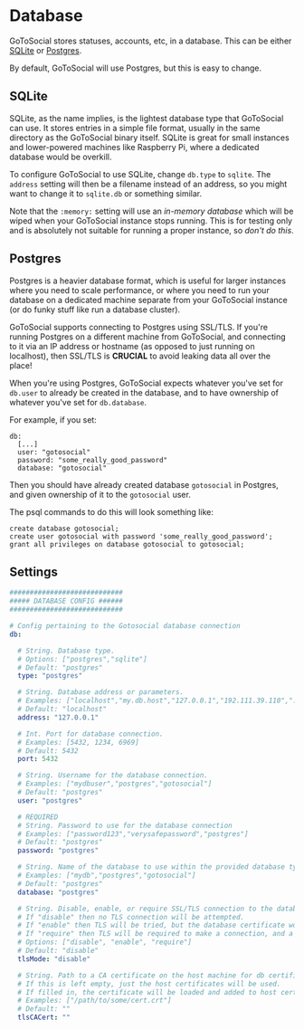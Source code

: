 # Database

GoToSocial stores statuses, accounts, etc, in a database. This can be either [SQLite](https://sqlite.org/index.html) or [Postgres](https://www.postgresql.org/).

By default, GoToSocial will use Postgres, but this is easy to change.

## SQLite

SQLite, as the name implies, is the lightest database type that GoToSocial can use. It stores entries in a simple file format, usually in the same directory as the GoToSocial binary itself. SQLite is great for small instances and lower-powered machines like Raspberry Pi, where a dedicated database would be overkill.

To configure GoToSocial to use SQLite, change `db.type` to `sqlite`. The `address` setting will then be a filename instead of an address, so you might want to change it to `sqlite.db` or something similar.

Note that the `:memory:` setting will use an *in-memory database* which will be wiped when your GoToSocial instance stops running. This is for testing only and is absolutely not suitable for running a proper instance, so *don't do this*.

## Postgres

Postgres is a heavier database format, which is useful for larger instances where you need to scale performance, or where you need to run your database on a dedicated machine separate from your GoToSocial instance (or do funky stuff like run a database cluster).

GoToSocial supports connecting to Postgres using SSL/TLS. If you're running Postgres on a different machine from GoToSocial, and connecting to it via an IP address or hostname (as opposed to just running on localhost), then SSL/TLS is **CRUCIAL** to avoid leaking data all over the place!

When you're using Postgres, GoToSocial expects whatever you've set for `db.user` to already be created in the database, and to have ownership of whatever you've set for `db.database`.

For example, if you set:

```text
db:
  [...]
  user: "gotosocial"
  password: "some_really_good_password"
  database: "gotosocial"  
```

Then you should have already created database `gotosocial` in Postgres, and given ownership of it to the `gotosocial` user.

The psql commands to do this will look something like:

```psql
create database gotosocial;
create user gotosocial with password 'some_really_good_password';
grant all privileges on database gotosocial to gotosocial;
```

## Settings

```yaml
############################
##### DATABASE CONFIG ######
############################

# Config pertaining to the Gotosocial database connection
db:

  # String. Database type.
  # Options: ["postgres","sqlite"]
  # Default: "postgres"
  type: "postgres"

  # String. Database address or parameters.
  # Examples: ["localhost","my.db.host","127.0.0.1","192.111.39.110",":memory:"]
  # Default: "localhost"
  address: "127.0.0.1"

  # Int. Port for database connection.
  # Examples: [5432, 1234, 6969]
  # Default: 5432
  port: 5432

  # String. Username for the database connection.
  # Examples: ["mydbuser","postgres","gotosocial"]
  # Default: "postgres"
  user: "postgres"

  # REQUIRED
  # String. Password to use for the database connection
  # Examples: ["password123","verysafepassword","postgres"]
  # Default: "postgres"
  password: "postgres"

  # String. Name of the database to use within the provided database type.
  # Examples: ["mydb","postgres","gotosocial"]
  # Default: "postgres"
  database: "postgres"

  # String. Disable, enable, or require SSL/TLS connection to the database.
  # If "disable" then no TLS connection will be attempted.
  # If "enable" then TLS will be tried, but the database certificate won't be checked (for self-signed certs).
  # If "require" then TLS will be required to make a connection, and a valid certificate must be presented.
  # Options: ["disable", "enable", "require"]
  # Default: "disable"
  tlsMode: "disable"

  # String. Path to a CA certificate on the host machine for db certificate validation.
  # If this is left empty, just the host certificates will be used.
  # If filled in, the certificate will be loaded and added to host certificates.
  # Examples: ["/path/to/some/cert.crt"]
  # Default: ""
  tlsCACert: ""
```
